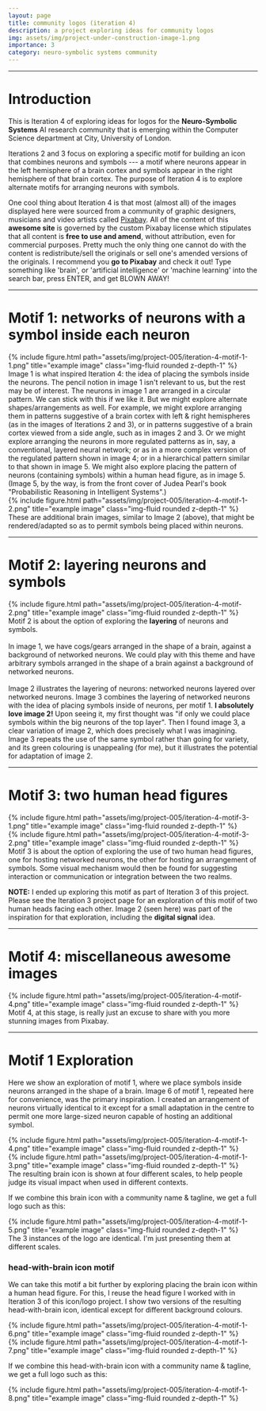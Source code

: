 ```yaml
---
layout: page
title: community logos (iteration 4)
description: a project exploring ideas for community logos
img: assets/img/project-under-construction-image-1.png
importance: 3
category: neuro-symbolic systems community
---
```



------------------------

# Introduction

This is Iteration 4 of exploring ideas for logos for the **Neuro-Symbolic Systems** AI research community that is emerging within the Computer Science department at City, University of London.

Iterations 2 and 3 focus on exploring a specific motif for building an icon that combines neurons and symbols --- a motif where neurons appear in the left hemisphere of a brain cortex and symbols appear in the right hemisphere of that brain cortex.  The purpose of Iteration 4 is to explore alternate motifs for arranging neurons with symbols.

One cool thing about Iteration 4 is that most (almost all) of the images displayed here were sourced from a community of graphic designers, musicians and video artists called [Pixabay](https://www.pixabay.com).  All of the content of this **awesome site** is governed by the custom Pixabay license which stipulates that all content is **free to use and amend**, without attribution, even for commercial purposes.  Pretty much the only thing one cannot do with the content is redistribute/sell the originals or sell one's amended versions of the originals.  I recommend you **go to Pixabay** and check it out!  Type something like 'brain', or 'artificial intelligence' or 'machine learning' into the search bar, press ENTER, and get BLOWN AWAY! 

--------------------------

# Motif 1: networks of neurons with a symbol inside each neuron

<div class="row">
    <div class="col-sm mt-3 mt-md-0">
        {% include figure.html path="assets/img/project-005/iteration-4-motif-1-1.png" title="example image" class="img-fluid rounded z-depth-1" %}
    </div>
</div>
<div class="caption">
    Image 1 is what inspired Iteration 4: the idea of placing the symbols inside the neurons.  The pencil notion in image 1 isn't relevant to us, but the rest may be of interest. The neurons in image 1 are arranged in a circular pattern. We can stick with this if we like it. But we might explore alternate shapes/arrangements as well. For example, we might explore arranging them in patterns suggestive of a brain cortex with left & right hemispheres (as in the images of Iterations 2 and 3), or in patterns suggestive of a brain cortex viewed from a side angle, such as in images 2 and 3. Or we might explore arranging the neurons in more regulated patterns as in, say, a conventional, layered neural network; or as in a more complex version of the regulated pattern shown in image 4; or in a hierarchical pattern similar to that shown in image 5.  We might also explore placing the pattern of neurons (containing symbols) within a human head figure, as in image 5. (Image 5, by the way, is from the front cover of Judea Pearl's book "Probabilistic Reasoning in Intelligent Systems".)
</div>

<div class="row">
    <div class="col-sm mt-3 mt-md-0">
        {% include figure.html path="assets/img/project-005/iteration-4-motif-1-2.png" title="example image" class="img-fluid rounded z-depth-1" %}
    </div>
</div>
<div class="caption">
    These are additional brain images, similar to Image 2 (above), that might be rendered/adapted so as to permit symbols being placed within neurons.
</div>


---------------------------

# Motif 2: layering neurons and symbols

<div class="row">
    <div class="col-sm mt-3 mt-md-0">
        {% include figure.html path="assets/img/project-005/iteration-4-motif-2.png" title="example image" class="img-fluid rounded z-depth-1" %}
    </div>
</div>
<div class="caption">
    Motif 2 is about the option of exploring the <b>layering</b> of neurons and symbols.
    <br>
    <br>
    In image 1, we have cogs/gears arranged in the shape of a brain, against a background of networked neurons. We could play with this theme and have arbitrary symbols arranged in the shape of a brain against a background of networked neurons.
    <br>
    <br>
    Image 2 illustrates the layering of neurons: networked neurons layered over networked neurons. Image 3 combines the layering of networked neurons with the idea of placing symbols inside of neurons, per motif 1.
    <b>I absolutely love image 2!</b>  Upon seeing it, my first thought was "if only we could place symbols within the big neurons of the top layer".  Then I found image 3, a clear variation of image 2, which does precisely what I was imagining. Image 3 repeats the use of the same symbol rather than going for variety, and its green colouring is unappealing (for me), but it illustrates the potential for adaptation of image 2.
</div>

---------------------------

# Motif 3: two human head figures

<div class="row">
    <div class="col-sm mt-3 mt-md-0">
        {% include figure.html path="assets/img/project-005/iteration-4-motif-3-1.png" title="example image" class="img-fluid rounded z-depth-1" %}
    </div>
</div>
<div class="row">
    <div class="col-sm mt-3 mt-md-0">
        {% include figure.html path="assets/img/project-005/iteration-4-motif-3-2.png" title="example image" class="img-fluid rounded z-depth-1" %}
    </div>
</div>
<div class="caption">
    Motif 3 is about the option of exploring the use of two human head figures, one for hosting networked neurons, the other for hosting an arrangement of symbols.  Some visual mechanism would then be found for suggesting interaction or communication or integration between the two realms.
</div>

**NOTE:** I ended up exploring this motif as part of Iteration 3 of this project.  Please see the Iteration 3 project page for an exploration of this motif of two human heads facing each other.  Image 2 (seen here) was part of the inspiration for that exploration, including the **digital signal** idea.


---------------------------

# Motif 4: miscellaneous awesome images

<div class="row">
    <div class="col-sm mt-3 mt-md-0">
        {% include figure.html path="assets/img/project-005/iteration-4-motif-4.png" title="example image" class="img-fluid rounded z-depth-1" %}
    </div>
</div>
<div class="caption">
    Motif 4, at this stage, is really just an excuse to share with you more stunning images from Pixabay.
</div>


---------------------------

# Motif 1 Exploration

Here we show an exploration of motif 1, where we place symbols inside neurons arranged in the shape of a brain.  Image 6 of motif 1, repeated here for convenience, was the primary inspiration. I created an arrangement of neurons virtually identical to it except for a small adaptation in the centre to permit one more large-sized neuron capable of hosting an additional symbol.

<div class="row">
    <div class="col-sm mt-3 mt-md-0">
        {% include figure.html path="assets/img/project-005/iteration-4-motif-1-4.png" title="example image" class="img-fluid rounded z-depth-1" %}
    </div>
</div>
<div class="row">
    <div class="col-sm mt-3 mt-md-0">
        {% include figure.html path="assets/img/project-005/iteration-4-motif-1-3.png" title="example image" class="img-fluid rounded z-depth-1" %}
    </div>
</div>
<div class="caption">
    The resulting brain icon is shown at four different scales, to help people judge its visual impact when used in different contexts.
</div>


If we combine this brain icon with a community name & tagline, we get a full logo such as this:

<div class="row">
    <div class="col-sm mt-3 mt-md-0">
        {% include figure.html path="assets/img/project-005/iteration-4-motif-1-5.png" title="example image" class="img-fluid rounded z-depth-1" %}
    </div>
</div>
<div class="caption">
    The 3 instances of the logo are identical. I'm just presenting them at different scales.
</div>

### head-with-brain icon motif

We can take this motif a bit further by exploring placing the brain icon within a human head figure. For this, I reuse the head figure I worked with in Iteration 3 of this icon/logo project. I show two versions of the resulting head-with-brain icon, identical except for different background colours.

<div class="row">
    <div class="col-sm mt-3 mt-md-0">
        {% include figure.html path="assets/img/project-005/iteration-4-motif-1-6.png" title="example image" class="img-fluid rounded z-depth-1" %}
    </div>
</div>
<div class="row">
    <div class="col-sm mt-3 mt-md-0">
        {% include figure.html path="assets/img/project-005/iteration-4-motif-1-7.png" title="example image" class="img-fluid rounded z-depth-1" %}
    </div>
</div>

If we combine this head-with-brain icon with a community name & tagline, we get a full logo such as this:

<div class="row">
    <div class="col-sm mt-3 mt-md-0">
        {% include figure.html path="assets/img/project-005/iteration-4-motif-1-8.png" title="example image" class="img-fluid rounded z-depth-1" %}
    </div>
</div> 


